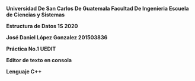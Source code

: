 <b>Universidad De San Carlos De Guatemala<b>
Facultad De Ingenieria
Escuela de Ciencias y Sistemas

Estructura de Datos 
1S 2020

José Daniel López Gonzalez
201503836

Práctica No.1
UEDIT

Editor de texto en consola

Lenguaje C++
